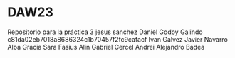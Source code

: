 # DAW23
Repositorio para la práctica 3
jesus sanchez
Daniel Godoy Galindo
c81da02eb7018a8686324c1b70457f2fc9cafacf
Ivan Galvez
Javier Navarro
Alba Gracia
Sara Fasius
Alin Gabriel Cercel
Andrei Alejandro Badea


